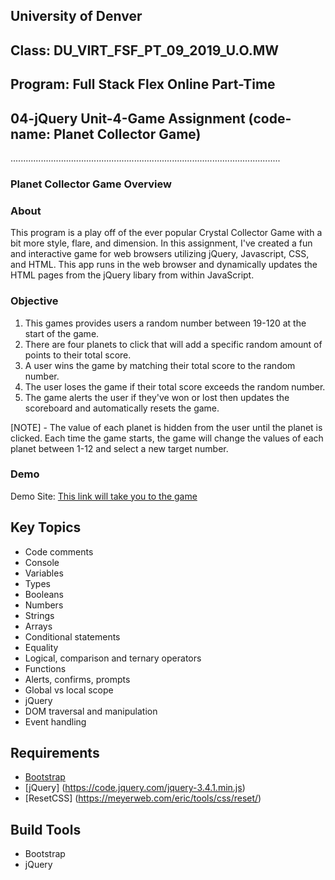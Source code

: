 ## University of Denver 
## Class: DU_VIRT_FSF_PT_09_2019_U.O.MW
## Program: Full Stack Flex Online Part-Time
## 04-jQuery Unit-4-Game Assignment (code-name: Planet Collector Game)
...........................................................................................................

### Planet Collector Game Overview

### About
This program is a play off of the ever popular Crystal Collector Game with a bit more style, flare, and dimension. In this assignment, I've created a fun and interactive game for web browsers utilizing jQuery, Javascript, CSS, and HTML. This app runs in the web browser and dynamically updates the HTML pages from the jQuery libary from within JavaScript. 

### Objective
1. This games provides users a random number between 19-120 at the start of the game. 
2. There are four planets to click that will add a specific random amount of points to their total score. 
3. A user wins the game by matching their total score to the random number. 
4. The user loses the game if their total score exceeds the random number. 
5. The game alerts the user if they've won or lost then updates the scoreboard and automatically resets the game.

[NOTE] - The value of each planet is hidden from the user until the planet is clicked. Each time the game starts, the game will change the values of each planet between 1-12 and select a new target number.

### Demo
Demo Site: [This link will take you to the game](https://sstott09.github.io/unit-4-game/)  

## Key Topics
* Code comments
* Console
* Variables
* Types
* Booleans
* Numbers
* Strings
* Arrays
* Conditional statements
* Equality
* Logical, comparison and ternary operators
* Functions
* Alerts, confirms, prompts
* Global vs local scope
* jQuery
* DOM traversal and manipulation
* Event handling

## Requirements
 * [Bootstrap](https://stackpath.bootstrapcdn.com/bootstrap/4.3.1/css/bootstrap.min.css)
 * [jQuery] (https://code.jquery.com/jquery-3.4.1.min.js)
 * [ResetCSS] (https://meyerweb.com/eric/tools/css/reset/)

## Build Tools
 * Bootstrap
 * jQuery